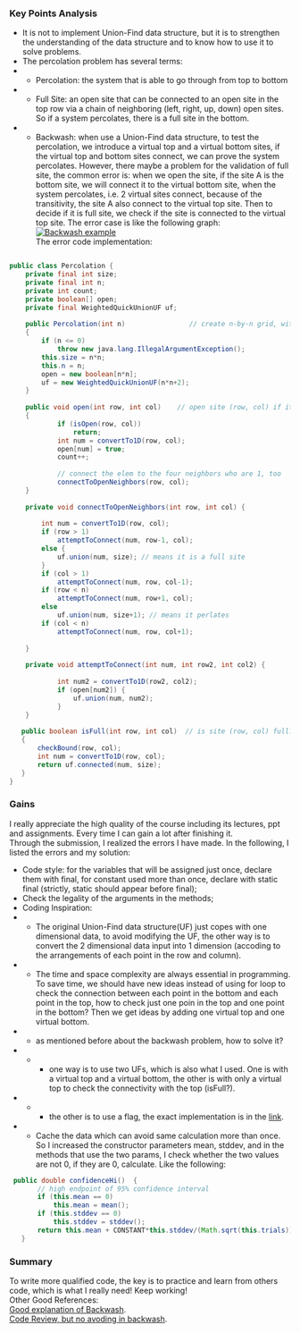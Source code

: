 ### Key Points Analysis

- It is not to implement Union-Find data structure, but it is to strengthen the understanding of the data structure and to know how to use it to solve problems.
- The percolation problem has several terms:
- 	- Percolation: the system that is able to go through from top to bottom
- 	- Full Site: an open site that can be connected to an open site in the top row via a chain of neighboring (left, right, up, down) open sites. So if a system percolates, there is a full site in the bottom.
- 	- Backwash: when use a Union-Find data structure, to test the percolation, we introduce a virtual top and a virtual bottom sites, if the virtual top and bottom sites connect, we can prove the system percolates. However, there maybe a problem for the validation of full site, the common error is: 
when we open the site, if the site A is the bottom site, we will connect it to the virtual bottom site, when the system percolates, i.e. 2 virtual sites connect, because of the transitivity, the site A also connect to the virtual top site. Then to  decide if it is full site, we check if the site is connected to the virtual top site. The error case is like the following graph:
[![Backwash example](https://drkbl.com/images/percolation-backwash.png "Backwash example")](https://drkbl.com/images/percolation-backwash.png "Backwash example")    
The error code implementation: 

```java

public class Percolation {
    private final int size;
	private final int n;
	private int count;
	private boolean[] open;
	private final WeightedQuickUnionUF uf;
	
	public Percolation(int n)                // create n-by-n grid, with all sites blocked
	{
		if (n <= 0)
			throw new java.lang.IllegalArgumentException();
		this.size = n*n;
		this.n = n;
		open = new boolean[n*n];
		uf = new WeightedQuickUnionUF(n*n+2);
	}
	
    public void open(int row, int col)    // open site (row, col) if it is not open already
    {
    		if (isOpen(row, col))
    			return;
    		int num = convertTo1D(row, col);
    		open[num] = true;
    		count++;
    		
    		// connect the elem to the four neighbors who are 1, too
    		connectToOpenNeighbors(row, col);
    }
    
    private void connectToOpenNeighbors(int row, int col) {
    	
    	int num = convertTo1D(row, col);
    	if (row > 1)
			attemptToConnect(num, row-1, col);
    	else {
    		uf.union(num, size); // means it is a full site
    	}
		if (col > 1)
			attemptToConnect(num, row, col-1);
		if (row < n)
			attemptToConnect(num, row+1, col);
		else
			uf.union(num, size+1); // means it perlates
		if (col < n)
			attemptToConnect(num, row, col+1); 
		
    }
    
    private void attemptToConnect(int num, int row2, int col2) {
    	
    		int num2 = convertTo1D(row2, col2);
    		if (open[num2]) {
    			uf.union(num, num2);
    		}
    }
    
   public boolean isFull(int row, int col)  // is site (row, col) full?
   {
	   checkBound(row, col);
	   int num = convertTo1D(row, col);
	   return uf.connected(num, size);
   }
}
```
### Gains  
I really appreciate the high quality of the course including its lectures, ppt and assignments. Every time I can gain a lot after finishing it.  
Through the submission, I realized the errors I have made. In the following, I listed the errors and my solution:  
- Code style: for the variables that will be assigned just once, declare them with final, for constant used more than once, declare with static final (strictly, static should appear before final);
- Check the legality of the arguments in the methods;
- Coding Inspiration:
- 	- The original Union-Find data structure(UF) just copes with one dimensional data, to avoid modifying the UF, the other way is to convert the 2 dimensional data input into 1 dimension (accoding to the arrangements of each point in the row and column).
- 	- The time and space complexity are always essential in programming. To save time, we should have new ideas instead of using for loop to check the connection between each point in the bottom and each point in the top, how to check just one poin in the top and one point in the bottom? Then we get ideas by adding one virtual top and one virtual bottom.
- - as mentioned before about the backwash problem, how to solve it? 
- - - one way is to use two UFs, which is also what I used. One is with a virtual top and a virtual bottom, the other is with only a virtual top to check the connectivity with the top (isFull?).
- - - the other is to use a flag, the exact implementation is in the [link](https://www.cnblogs.com/anne-vista/p/4841732.html "link").
- 	- Cache the data which can avoid same calculation more than once. So I increased the constructor parameters mean, stddev, and in the methods that use the two params, I check whether the two values are not 0, if they are 0, calculate. Like the following:  
```java
 public double confidenceHi()  {                
	   // high endpoint of 95% confidence interval
	   if (this.mean == 0)
		   this.mean = mean();
	   if (this.stddev == 0)
		   this.stddev = stddev();
	   return this.mean + CONSTANT*this.stddev/(Math.sqrt(this.trials));
   }
```
### Summary
To write more qualified code, the key is to practice and learn from others code, which is what I really need! Keep working!  
Other Good References:  
[Good explanation of Backwash](https://nancyyihao.github.io/2017/12/24/Coursera-Algorithm-Part-One-Percolation/).  
[Code Review, but no avoding in backwash](https://github.com/maxgillett/coursera/tree/master/Algorithms%20Part%201/week1).  

